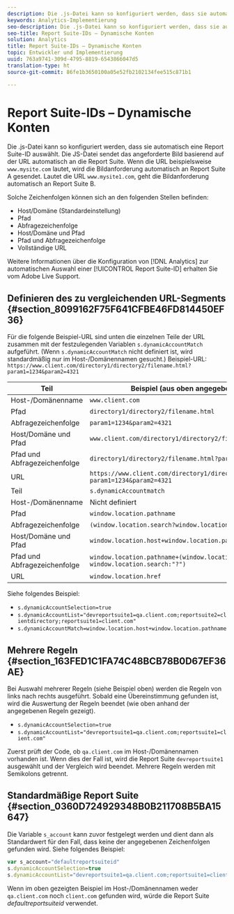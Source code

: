 ```yaml
---
description: Die .js-Datei kann so konfiguriert werden, dass sie automatisch eine Report Suite-ID auswählt.
keywords: Analytics-Implementierung
seo-description: Die .js-Datei kann so konfiguriert werden, dass sie automatisch eine Report Suite-ID auswählt.
seo-title: Report Suite-IDs – Dynamische Konten
solution: Analytics
title: Report Suite-IDs – Dynamische Konten
topic: Entwickler und Implementierung
uuid: 763a9741-309d-4795-8819-6543866047d5
translation-type: ht
source-git-commit: 86fe1b3650100a05e52fb2102134fee515c871b1

---
```



# Report Suite-IDs – Dynamische Konten

Die .js-Datei kann so konfiguriert werden, dass sie automatisch eine Report Suite-ID auswählt. Die JS-Datei sendet das angeforderte Bild basierend auf der URL automatisch an die Report Suite. Wenn die URL beispielsweise `www.mysite.com` lautet, wird die Bildanforderung automatisch an Report Suite A gesendet. Lautet die URL `www.mysite1.com`, geht die Bildanforderung automatisch an Report Suite B.

Solche Zeichenfolgen können sich an den folgenden Stellen befinden:

* Host/Domäne (Standardeinstellung)
* Pfad
* Abfragezeichenfolge
* Host/Domäne und Pfad
* Pfad und Abfragezeichenfolge
* Vollständige URL

Weitere Informationen über die Konfiguration von [!DNL Analytics] zur automatischen Auswahl einer [!UICONTROL Report Suite-ID] erhalten Sie vom Adobe Live Support.

## Definieren des zu vergleichenden URL-Segments {#section_8099162F75F641CFBE46FD814450EF36}

Für die folgende Beispiel-URL sind unten die einzelnen Teile der URL zusammen mit der festzulegenden Variablen `s.dynamicAccountMatch` aufgeführt. (Wenn `s.dynamicAccountMatch` nicht definiert ist, wird standardmäßig nur im Host-/Domänennamen gesucht.)
Beispiel-URL: `https://www.client.com/directory1/directory2/filename.html?param1=1234&param2=4321`

| Teil | Beispiel (aus oben angegebener URL) |
|---|---|
| Host-/Domänenname | `www.client.com` |
| Pfad | `directory1/directory2/filename.html` |
| Abfragezeichenfolge | `param1=1234&param2=4321` |
| Host/Domäne und Pfad | `www.client.com/directory1/directory2/filename.html` |
| Pfad und Abfragezeichenfolge | `directory1/directory2/filename.html?param1=1234&param2=4321` |
| URL | `https://www.client.com/directory1/directory2/filename.html?param1=1234&param2=4321` |
| Teil | `s.dynamicAccountmatch` |
| Host-/Domänenname | Nicht definiert |
| Pfad | `window.location.pathname` |
| Abfragezeichenfolge | `(window.location.search?window.location.search:"?")` |
| Host/Domäne und Pfad | `window.location.host+window.location.pathname` |
| Pfad und Abfragezeichenfolge | `window.location.pathname+(window.location.search?window.location.search:"?")` |
| URL | `window.location.href` |

Siehe folgendes Beispiel:

* `s.dynamicAccountSelection=true`
* `s.dynamicAccountList="devreportsuite1=qa.client.com;reportsuite2=clientdirectory;reportsuite1=client.com"`
* `s.dynamicAccountMatch=window.location.host+window.location.pathname`

## Mehrere Regeln {#section_163FED1C1FA74C48BCB78B0D67EF36AE}

Bei Auswahl mehrerer Regeln (siehe Beispiel oben) werden die Regeln von links nach rechts ausgeführt. Sobald eine Übereinstimmung gefunden ist, wird die Auswertung der Regeln beendet (wie oben anhand der angegebenen Regeln gezeigt).

* `s.dynamicAccountSelection=true`
* `s.dynamicAccountList="devreportsuite1=qa.client.com;reportsuite1=client.com"`

Zuerst prüft der Code, ob `qa.client.com` im Host-/Domänennamen vorhanden ist. Wenn dies der Fall ist, wird die Report Suite `devreportsuite1` ausgewählt und der Vergleich wird beendet. Mehrere Regeln werden mit Semikolons getrennt.

## Standardmäßige Report Suite {#section_0360D724929348B0B211708B5BA15647}

Die Variable `s_account` kann zuvor festgelegt werden und dient dann als Standardwert für den Fall, dass keine der angegebenen Zeichenfolgen gefunden wird. Siehe folgendes Beispiel:

```javascript
var s_account="defaultreportsuiteid" 
s.dynamicAccountSelection=true 
s.dynamicAccountList="devreportsuite1=qa.client.com;reportsuite1=client.com" 
```

Wenn im oben gezeigten Beispiel im Host-/Domänennamen weder `qa.client.com` noch `client.com` gefunden wird, würde die Report Suite *defaultreportsuiteid* verwendet.
